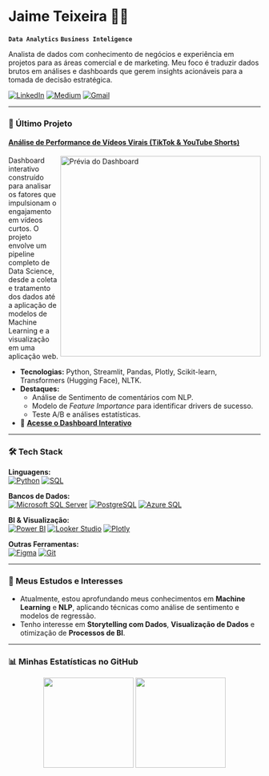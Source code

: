 # Jaime Teixeira 🎲🎯

**`Data Analytics`** **`Business Inteligence`**

Analista de dados com conhecimento de negócios e experiência em projetos para as áreas comercial e de marketing. Meu foco é traduzir dados brutos em análises e dashboards que gerem insights acionáveis para a tomada de decisão estratégica.

<p align="left">
  <a href="https://www.linkedin.com/in/jaimejrs" target="_blank"><img src="https://img.shields.io/badge/-LinkedIn-0e75b6?style=flat-square&logo=linkedin&logoColor=white" alt="LinkedIn"></a>
  <a href="https://medium.com/@jaimejrs" target="_blank"><img src="https://img.shields.io/badge/-Medium-black?style=flat-square&logo=medium&logoColor=white" alt="Medium"></a>
  <a href="mailto:jaimetjribeiro@gmail.com"><img src="https://img.shields.io/badge/-Gmail-c14438?style=flat-square&logo=Gmail&logoColor=white" alt="Gmail"></a>
</p>

---

### 🚀 Último Projeto

#### [Análise de Performance de Vídeos Virais (TikTok & YouTube Shorts)](https://github.com/jaimejrs/tiktok-and-youtube-analysis)
<a href="https://tiktok-and-youtube-analysis-d5l4tgkxmevvehe9xyogta.streamlit.app/">
  <img align="right" width="400" src="https://i.imgur.com/CaEahxz.png" alt="Prévia do Dashboard">
</a>
Dashboard interativo construído para analisar os fatores que impulsionam o engajamento em vídeos curtos. O projeto envolve um pipeline completo de Data Science, desde a coleta e tratamento dos dados até a aplicação de modelos de Machine Learning e a visualização em uma aplicação web.

* **Tecnologias:** Python, Streamlit, Pandas, Plotly, Scikit-learn, Transformers (Hugging Face), NLTK.
* **Destaques:**
    * Análise de Sentimento de comentários com NLP.
    * Modelo de *Feature Importance* para identificar drivers de sucesso.
    * Teste A/B e análises estatísticas.
* 🔗 **[Acesse o Dashboard Interativo](https://tiktok-and-youtube-analysis-d5l4tgkxmevvehe9xyogta.streamlit.app/)**

---

### 🛠️ Tech Stack

<p align="left">
  <strong>Linguagens:</strong><br>
  <a href="#"><img alt="Python" src="https://img.shields.io/badge/Python-3776AB?style=for-the-badge&logo=python&logoColor=white"></a>
  <a href="#"><img alt="SQL" src="https://img.shields.io/badge/SQL-025E8C?style=for-the-badge&logo=microsoft-sql-server&logoColor=white"></a>
</p>
<p align="left">
  <strong>Bancos de Dados:</strong><br>
  <a href="#"><img alt="Microsoft SQL Server" src="https://img.shields.io/badge/MS_SQL_Server-CC2927?style=for-the-badge&logo=microsoft-sql-server&logoColor=white"></a>
  <a href="#"><img alt="PostgreSQL" src="https://img.shields.io/badge/PostgreSQL-336791?style=for-the-badge&logo=postgresql&logoColor=white"></a>
  <a href="#"><img alt="Azure SQL" src="https://img.shields.io/badge/Azure_SQL-0078D4?style=for-the-badge&logo=azure-sql-database&logoColor=white"></a>
</p>
<p align="left">
  <strong>BI & Visualização:</strong><br>
  <a href="#"><img alt="Power BI" src="https://img.shields.io/badge/Power_BI-F2C811?style=for-the-badge&logo=power-bi&logoColor=black"></a>
  <a href="#"><img alt="Looker Studio" src="https://img.shields.io/badge/Looker_Studio-4285F4?style=for-the-badge&logo=looker&logoColor=white"></a>
  <a href="#"><img alt="Plotly" src="https://img.shields.io/badge/Plotly-3F4F75?style=for-the-badge&logo=plotly&logoColor=white"></a>
</p>
<p align="left">
  <strong>Outras Ferramentas:</strong><br>
  <a href="#"><img alt="Figma" src="https://img.shields.io/badge/Figma-F24E1E?style=for-the-badge&logo=figma&logoColor=white"></a>
  <a href="#"><img alt="Git" src="https://img.shields.io/badge/Git-F05032?style=for-the-badge&logo=git&logoColor=white"></a>
</p>

---

### 🌱 Meus Estudos e Interesses

* Atualmente, estou aprofundando meus conhecimentos em **Machine Learning** e **NLP**, aplicando técnicas como análise de sentimento e modelos de regressão.
* Tenho interesse em **Storytelling com Dados**, **Visualização de Dados** e otimização de **Processos de BI**.

---

### 📊 Minhas Estatísticas no GitHub

<p align="center">
  <img height="180em" src="https://github-readme-stats.vercel.app/api?username=jaimejrs&show_icons=true&theme=dracula&include_all_commits=true&count_private=true"/>
  <img height="180em" src="https://github-readme-stats.vercel.app/api/top-langs/?username=jaimejrs&layout=compact&langs_count=7&theme=dracula"/>
</p>
